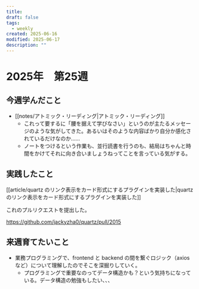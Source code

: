 ```yaml
---
title: 
draft: false
tags:
  - weekly
created: 2025-06-16
modified: 2025-06-17
description: ""
---
```

# 2025年　第25週

## 今週学んだこと

- [[notes/アトミック・リーディング|アトミック・リーディング]] 
	- これって要するに「腰を据えて学びなさい」というのが主たるメッセージのような気がしてきた。あるいはそのような内容ばかり自分か感化されているだけなのか......
	- ノートをつけるという作業も、並行読書を行うのも、結局はちゃんと時間をかけてそれに向き合いましょうねってことを言っている気がする。

## 実践したこと

[[article/quartz のリンク表示をカード形式にするプラグインを実装した|quartz のリンク表示をカード形式にするプラグインを実装した]]

これのプルリクエストを提出した。

https://github.com/jackyzha0/quartz/pull/2015

## 来週育てたいこと

- 業務プログラミングで、frontend と backend の間を繋ぐロジック（axiosなど）について理解したのでそこを深掘りしていく。
	- プログラミングで重要なのってデータ構造かも？という気持ちになっている。データ構造の勉強もしたい、、、
